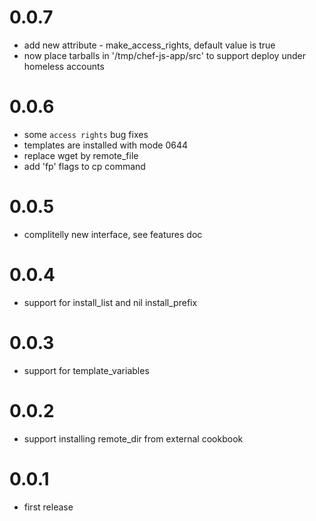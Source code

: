 # 0.0.7
- add new attribute - make_access_rights, default value is true 
- now place tarballs in '/tmp/chef-js-app/src' to support deploy under homeless accounts 

# 0.0.6
- some `access rights` bug fixes
- templates are installed with mode 0644
- replace wget by remote_file
- add 'fp' flags to cp command

# 0.0.5
- complitelly new interface, see features doc

# 0.0.4
- support for install_list and nil install_prefix

# 0.0.3
- support for template_variables

# 0.0.2
- support installing remote_dir from external cookbook

# 0.0.1
- first release


